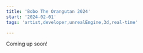 ```yaml
---
title: 'Bobo The Orangutan 2024'
start: '2024-02-01'
tags: 'artist,developer,unrealEngine,3d,real-time'

---
```



Coming up soon!